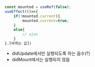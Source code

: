 ```javascript
const mounted = useRef(false);
useEffect(()=>{
    if(!mounted.current){
        mounted.current=true;
    }
    else{
        // ajax
    }
},[바뀌는 값])
```

- didUpdate에서만 실행되도록 하는 꼼수(?)
- didMount에서는 실행되지 않음